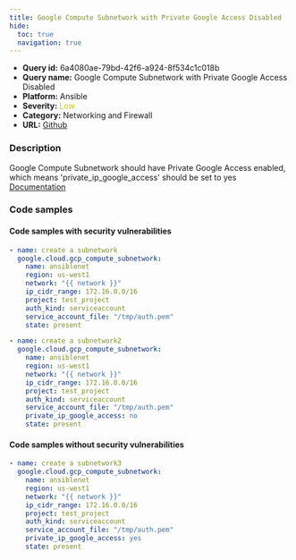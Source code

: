 ```yaml
---
title: Google Compute Subnetwork with Private Google Access Disabled
hide:
  toc: true
  navigation: true
---
```


<style>
  .highlight .hll {
    background-color: #ff171742;
  }
  .md-content {
    max-width: 1100px;
    margin: 0 auto;
  }
</style>

-   **Query id:** 6a4080ae-79bd-42f6-a924-8f534c1c018b
-   **Query name:** Google Compute Subnetwork with Private Google Access Disabled
-   **Platform:** Ansible
-   **Severity:** <span style="color:#CC0">Low</span>
-   **Category:** Networking and Firewall
-   **URL:** [Github](https://github.com/Checkmarx/kics/tree/master/assets/queries/ansible/gcp/google_compute_subnetwork_with_private_google_access_disabled)

### Description
Google Compute Subnetwork should have Private Google Access enabled, which means 'private_ip_google_access' should be set to yes<br>
[Documentation](https://docs.ansible.com/ansible/latest/collections/google/cloud/gcp_compute_subnetwork_module.html#parameter-private_ip_google_access)

### Code samples
#### Code samples with security vulnerabilities
```yaml title="Postitive test num. 1 - yaml file" hl_lines="2"
- name: create a subnetwork
  google.cloud.gcp_compute_subnetwork:
    name: ansiblenet
    region: us-west1
    network: "{{ network }}"
    ip_cidr_range: 172.16.0.0/16
    project: test_project
    auth_kind: serviceaccount
    service_account_file: "/tmp/auth.pem"
    state: present

```
```yaml title="Postitive test num. 2 - yaml file" hl_lines="10"
- name: create a subnetwork2
  google.cloud.gcp_compute_subnetwork:
    name: ansiblenet
    region: us-west1
    network: "{{ network }}"
    ip_cidr_range: 172.16.0.0/16
    project: test_project
    auth_kind: serviceaccount
    service_account_file: "/tmp/auth.pem"
    private_ip_google_access: no
    state: present

```


#### Code samples without security vulnerabilities
```yaml title="Negative test num. 1 - yaml file"
- name: create a subnetwork3
  google.cloud.gcp_compute_subnetwork:
    name: ansiblenet
    region: us-west1
    network: "{{ network }}"
    ip_cidr_range: 172.16.0.0/16
    project: test_project
    auth_kind: serviceaccount
    service_account_file: "/tmp/auth.pem"
    private_ip_google_access: yes
    state: present

```
